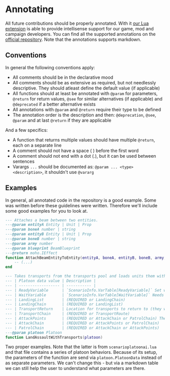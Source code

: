 
# Annotating

All future contributions should be properly annotated. With it [our Lua extension](https://github.com/FAForever/fa-lua-vscode-extension) is able to provide intellisense support for our game, mod and campaign developers. You can find all the supported annotations on the [official repository](https://github.com/sumneko/lua-language-server/wiki/EmmyLua-Annotations). Note that the annotations supports markdown.

## Conventions

In general the following conventions apply:

- All comments should be in the declarative mood
- All comments should be as extensive as required, but not needlessly descriptive. They should atleast define the default value (if applicable)
- All functions should at least be annotated with `@param` for parameters, `@return` for return values, `@see` for similar alternatives (if applicable) and `@deprecated` if a better alternative exists
- All annotations with `@param` and `@return` require their type to be defined
- The annotation order is the description and then: `@deprecation`, `@see`, `@param` and at last `@return` if they are applicable

And a few specifics:

- A function that returns multiple values should have multiple `@return`, each on a separate line
- A comment should not have a space ( ) before the first word
- A comment should not end with a dot (.), but it can be used between sentences
- Varargs `...` should be documented as: `@param ... <type> <description>`, it shouldn't use `@vararg`

## Examples

In general, all annotated code in the repository is a good example. Some was written before these guidelines were written. Therefore we'll include some good examples for you to look at.

```lua
--- Attaches a beam between two entities.
---@param entityA Entity | Unit | Prop
---@param boneA number | string
---@param entityB Entity | Unit | Prop
---@param boneB number | string
---@param army number
---@param blueprint BeamBlueprint
---@return moho.IEffect
function AttachBeamEntityToEntity(entityA, boneA, entityB, boneB, army, blueprint)
    -- (...)
end
```

```lua
--- Takes transports from the transports pool and loads units them with units. Once ready a scenario variable can be set. Can wait on another scenario variable. Attempts to land at the location with the least threat and uses the accompanying attack chain for the units that have landed.
--- | Platoon data value | Description |
--- | ------------------ | ----------- |
--- | ReadyVariable      | `ScenarioInfo.VarTable[ReadyVariable]` Set when all units are on the transports
--- | WaitVariable       | `ScenarioInfo.VarTable[WaitVariable]` Needs to be set before the transports can leave
--- | LandingList        | (REQUIRED or LandingChain)               
--- | LandingChain       | (REQUIRED or LandingList)
--- | TransportReturn    | Location for transports to return to (they will attack with the land units if this isn't set)
--- | TransportChain     | (REQUIRED or TransportRoute)
--- | AttackPoints       | (REQUIRED or AttackChain or PatrolChain) The platoon attacks the highest threat first
--- | AttackChain        | (REQUIRED or AttackPoints or PatrolChain)
--- | PatrolChain        | (REQUIRED or AttackChain or AttackPoints)
---@param platoon Platoon
function LandAssaultWithTransports(platoon)
```

Two proper examples. Note that the latter is from `scenarioplatoonai.lua` and that file contains a series of platoon behaviors. Because of its setup, the parameters of the function are send via `platoon.PlatoonData` instead of as separate parameters. We can't change this - but via a markdown table we can still help the user to understand what parameters are there.
